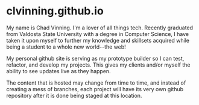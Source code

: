 # clvinning.github.io

My name is Chad Vinning. I'm a lover of all things tech. Recently graduated from Valdosta State University 
with a degree in Computer Science, I have taken it upon myself to further my knowledge and skillsets acquired 
while being a student to a whole new world--the web!

My personal github site is serving as my prototype builder so I can test, refactor, and develop my projects. 
This gives my clients and/or myself the ability to see updates live as they happen.

The content that is hosted may change from time to time, and instead of creating a mess of branches, 
each project will have its very own github repository after it is done being staged at this location.
